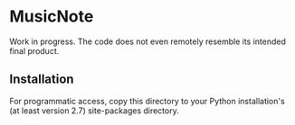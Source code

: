 MusicNote
=========

Work in progress. The code does not even remotely resemble its intended final product.

Installation
------------

For programmatic access, copy this directory to your Python installation's (at least version 2.7) site-packages directory.